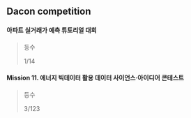 ## Dacon competition

#### 아파트 실거래가 예측 튜토리얼 대회
> 등수
>
> 1/14

#### Mission 11. 에너지 빅데이터 활용 데이터 사이언스·아이디어 콘테스트
> 등수
>
> 3/123

